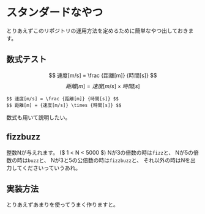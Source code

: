 # スタンダードなやつ
とりあえずこのリポジトリの運用方法を定めるために簡単なやつ出しておきます。

## 数式テスト

$$ 速度[m/s] = \frac {距離[m]} {時間[s]} $$
$$ 距離[m] = {速度[m/s]} \times {時間[s]} $$

```
$$ 速度[m/s] = \frac {距離[m]} {時間[s]} $$
$$ 距離[m] = {速度[m/s]} \times {時間[s]} $$
```

数式も用いて説明したい。

## fizzbuzz
整数Nが与えれます。 ($ 1 < N < 5000 $)
Nが3の倍数の時は`fizz`と、
Nが5の倍数の時は`buzz`と、
Nが3と5の公倍数の時は`fizzbuzz`と、
それ以外の時はNを出力してくださいっていうあれ。

## 実装方法
とりあえずあまりを使ってうまく作りますと。